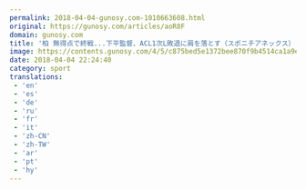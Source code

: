```yaml
---
permalink: 2018-04-04-gunosy.com-1010663608.html
original: https://gunosy.com/articles/aoR8F
domain: gunosy.com
title: '柏 無得点で終戦...下平監督、ACL1次L敗退に肩を落とす（スポニチアネックス） - グノシー'
image: https://contents.gunosy.com/4/5/c875bed5e1372bee870f9b4514ca1a9e_content.jpg
date: 2018-04-04 22:24:40
category: sport
translations: 
 - 'en'
 - 'es'
 - 'de'
 - 'ru'
 - 'fr'
 - 'it'
 - 'zh-CN'
 - 'zh-TW'
 - 'ar'
 - 'pt'
 - 'hy'
---
```


